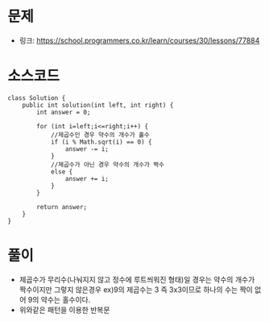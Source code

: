 # 문제
- 링크: 
<https://school.programmers.co.kr/learn/courses/30/lessons/77884>

# 소스코드
```
class Solution {
    public int solution(int left, int right) {
        int answer = 0;

        for (int i=left;i<=right;i++) {
            //제곱수인 경우 약수의 개수가 홀수
            if (i % Math.sqrt(i) == 0) {
                answer -= i;
            }
            //제곱수가 아닌 경우 약수의 개수가 짝수
            else {
                answer += i;
            }
        }

        return answer;
    }
}

```
# 풀이
- 제곱수가 무리수(나눠지지 않고 정수에 루트씌워진 형태)일 경우는 약수의 개수가 짝수이지만 그렇지 않은경우 ex)9의 제곱수는 3 즉 3x3이므로 하나의 수는 짝이 없어 9의 약수는
홀수이다.
- 위와같은 패턴을 이용한 반복문
